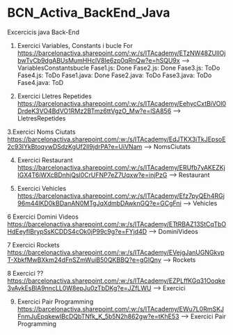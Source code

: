 # BCN_Activa_BackEnd_Java
Excercicis java Back-End

1. Exercici Variables, Constants i bucle For
https://barcelonactiva.sharepoint.com/:w:/s/ITAcademy/ETzNW48ZUIlOjbwTvCb9dgABUsMumHHclV8Ie6zp0qRnQw?e=hSQU9x
    --> VariablesConstantsbucle
Fase1.js: Done
Fase2.js: Done
Fase3.js: ToDo
Fase4.js: ToDo
Fase1.java: Done
Fase2.java: ToDo
Fase3.java: ToDo
Fase4.java: ToD

2. Exercici Lletres Repetides
https://barcelonactiva.sharepoint.com/:w:/s/ITAcademy/EehycCxtBiVOl0DrdeK3VO4BdVO1RMz2BTmz6ttVgzO_Mw?e=lSA856
    --> LletresRepetides

3.Exercici Noms Ciutats
https://barcelonactiva.sharepoint.com/:w:/s/ITAcademy/EdJTKX3iTkJEpsoE2c93IYkBtoqywDSdzKgUf2ll9jdrPA?e=UiVNam
    --> NomsCiutats
    
4. Exercici Restaurant
https://barcelonactiva.sharepoint.com/:w:/s/ITAcademy/ERUfb7yAKEZKjIGX4T6iWXcBDnhjQsl0CrUFNP7eZ7Uqxw?e=injPzG
    --> Restaurant

5. Exercici Vehicles
https://barcelonactiva.sharepoint.com/:w:/s/ITAcademy/Efz7pyQEh4RGj96m44IKD0kBDanAN0MTgJqXdmbDAwknGQ?e=GCgFni
    --> Vehicles
    
6 Exercici Domini Videos
https://barcelonactiva.sharepoint.com/:w:/s/ITAcademy/ETtRBAZ13StCqTbOHdEeyfIBrypSsKCDDS4cOk0jP99c9g?e=FYjd4D
    --> DominiVideos
    
7 Exercici Rockets
https://barcelonactiva.sharepoint.com/:w:/s/ITAcademy/EVejgJanUGNGkvpT-XbkfMwBXkm24dFnSZmWuiB50QKBBQ?e=gGIQny
    --> Rockets
    
8 Exercici ??
https://barcelonactiva.sharepoint.com/:w:/s/ITAcademy/EZPLffKGq31Ooqke3vAykEsBlA9nncLL0W8epJu0zTbDKg?e=JZfLWU
    --> Exercici
    
9. Exercici Pair Programming
https://barcelonactiva.sharepoint.com/:w:/s/ITAcademy/EWu7L0RmSKJFnmJuEpqkewIBcDQbTNfk_K_5b5N2h862gw?e=tKhE53
    --> Exercici Pair Programming



